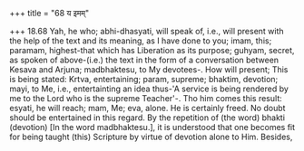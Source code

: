 +++
title = "68 य इमम्"

+++
18.68 Yah, he who; abhi-dhasyati, will speak of, i.e., will present with
the help of the text and its meaning, as I have done to you; imam, this;
paramam, highest-that which has Liberation as its purpose; guhyam,
secret, as spoken of above-(i.e.) the text in the form of a conversation
between Kesava and Arjuna; madbhaktesu, to My devotees-. How will
present; This is being stated: Krtva, entertaining; param, supreme;
bhaktim, devotion; mayi, to Me, i.e., entertainting an idea thus-'A
service is being rendered by me to the Lord who is the supreme
Teacher'-. Tho him comes this result: esyati, he will reach; mam, Me;
eva, alone. He is certainly freed. No doubt should be entertained in
this regard. By the repetition of (the word) bhakti (devotion) \[In the
word madbhaktesu.\], it is understood that one becomes fit for being
taught (this) Scripture by virtue of devotion alone to Him. Besides,
